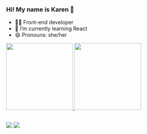 ### Hi! My name is Karen 👋

- 👩‍💻 Front-end developer 
- 🌱 I’m currently learning React
- 😄 Pronouns: she/her

<div>
  <a href="https://github.com/karencinca">
  <img height="180em" src="https://github-readme-stats.vercel.app/api?username=karencinca&show_icons=true&theme=bear"/>
  <img height="180em" src="https://github-readme-stats.vercel.app/api/top-langs/?username=karencinca&theme=bear"/>
</div>

  ##

<div>
  <a href="https://www.linkedin.com/in/karen-cinca-301807269/" target="_blank"><img src="https://img.shields.io/badge/LinkedIn-0077B5?style=for-the-badge&logo=linkedin&logoColor=white" target=_blank"></a>
  <a href="https://www.instagram.com/karencinca/" target="_blank"><img src="https://img.shields.io/badge/Instagram-E4405F?style=for-the-badge&logo=instagram&logoColor=white" target=_blank"></a>
</div>

